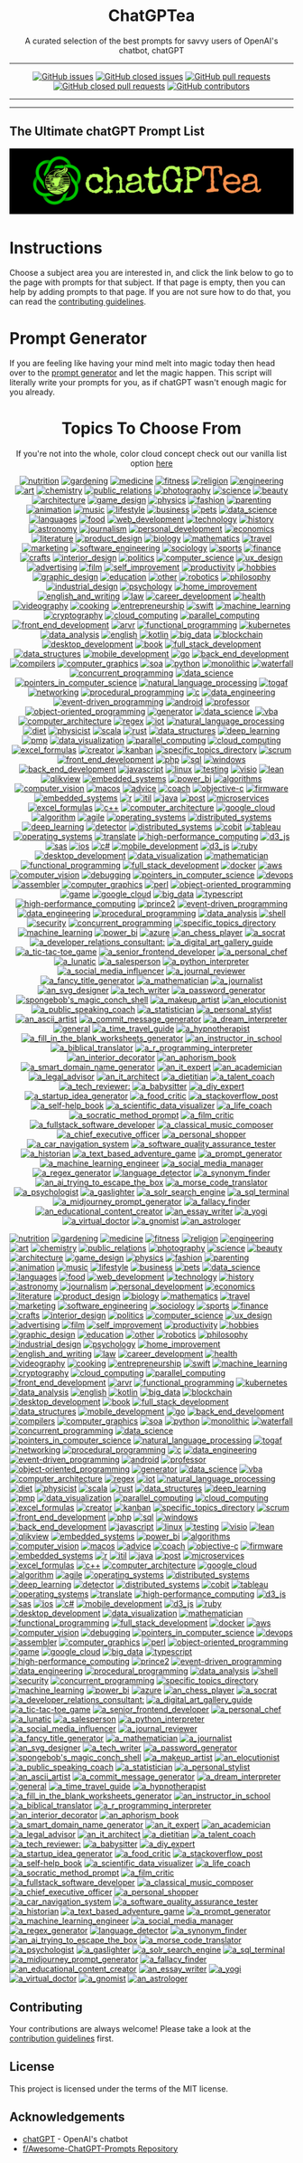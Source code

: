 <div align = 'center'>
<h1>
ChatGPTea
</h1>
A curated selection of the best prompts for savvy users of OpenAI's chatbot, chatGPT

---

[![GitHub issues](https://img.shields.io/github/issues/grahamwaters/chatGPTea-Ultimate-Prompt-List)](https://github.com/grahamwaters/chatGPTea-Ultimate-Prompt-List/issues)
[![GitHub closed issues](https://img.shields.io/github/issues-closed/grahamwaters/chatGPTea-Ultimate-Prompt-List)](https://github.com/grahamwaters/chatGPTea-Ultimate-Prompt-List/issues?q=is%3Aissue+is%3Aclosed)
[![GitHub pull requests](https://img.shields.io/github/issues-pr/grahamwaters/chatGPTea-Ultimate-Prompt-List)](https://github.com/grahamwaters/chatGPTea-Ultimate-Prompt-List/pulls)
[![GitHub closed pull requests](https://img.shields.io/github/issues-pr-closed/grahamwaters/chatGPTea-Ultimate-Prompt-List)](https://github.com/grahamwaters/chatGPTea-Ultimate-Prompt-List/pulls?q=is%3Apr+is%3Aclosed)
[![GitHub contributors](https://img.shields.io/github/contributors/grahamwaters/chatGPTea-Ultimate-Prompt-List)](https://github.com/grahamwaters/chatGPTea-Ultimate-Prompt-List/graphs/contributors)

---

</div>

---

## The Ultimate chatGPT Prompt List

![main banner](./images/main.png)




# Instructions

Choose a subject area you are interested in, and click the link below to go to the page with prompts for that subject. If that page is empty, then you can help by adding prompts to that page. If you are not sure how to do that, you can read the [contributing guidelines](./CONTRIBUTING.md).

# Prompt Generator
If you are feeling like having your mind melt into magic today then head over to the [prompt generator](./prompt_generator.py) and let the magic happen. This script will literally write your prompts for you, as if chatGPT wasn't enough magic for you already.

<div align='center'>

<h1>Topics To Choose From</h1>
<!-- brightgreengreenyellowgreenyelloworangeredbluelightgrey
successimportantcriticalinformationalinactive
bluevioletff69b49cf -->

If you're not into the whole, color cloud concept check out our vanilla list option [here](./vanilla_list.md)


[![nutrition](https://img.shields.io/badge/nutrition-darkblack)](./industries/nutrition.md)
 [![gardening](https://img.shields.io/badge/gardening-darkwhite)](./industries/gardening.md)
 [![medicine](https://img.shields.io/badge/medicine-lightwhite)](./industries/medicine.md)
 [![fitness](https://img.shields.io/badge/fitness-grey)](./industries/fitness.md)
 [![religion](https://img.shields.io/badge/religion-blue)](./industries/religion.md)
 [![engineering](https://img.shields.io/badge/engineering-darkblue)](./industries/engineering.md)
 [![art](https://img.shields.io/badge/art-blue)](./industries/art.md)
 [![chemistry](https://img.shields.io/badge/chemistry-blue)](./industries/chemistry.md)
 [![public_relations](https://img.shields.io/badge/public_relations-lightred)](./industries/public_relations.md)
 [![photography](https://img.shields.io/badge/photography-blueviolet)](./industries/photography.md)
 [![science](https://img.shields.io/badge/science-lightwhite)](./industries/science.md)
 [![beauty](https://img.shields.io/badge/beauty-lightblack)](./industries/beauty.md)
 [![architecture](https://img.shields.io/badge/architecture-darkred)](./industries/architecture.md)
 [![game_design](https://img.shields.io/badge/game_design-darkblue)](./industries/game_design.md)
 [![physics](https://img.shields.io/badge/physics-darkorange)](./industries/physics.md)
 [![fashion](https://img.shields.io/badge/fashion-grey)](./industries/fashion.md)
 [![parenting](https://img.shields.io/badge/parenting-orange)](./industries/parenting.md)
 [![animation](https://img.shields.io/badge/animation-lightblack)](./industries/animation.md)
 [![music](https://img.shields.io/badge/music-lightblack)](./industries/music.md)
 [![lifestyle](https://img.shields.io/badge/lifestyle-darkorange)](./industries/lifestyle.md)
 [![business](https://img.shields.io/badge/business-orange)](./industries/business.md)
 [![pets](https://img.shields.io/badge/pets-darkpurple)](./industries/pets.md)
 [![data_science](https://img.shields.io/badge/data_science-lightgreen)](./industries/data_science.md)
 [![languages](https://img.shields.io/badge/languages-lightbrown)](./industries/languages.md)
 [![food](https://img.shields.io/badge/food-lightorange)](./industries/food.md)
 [![web_development](https://img.shields.io/badge/web_development-darkgrey)](./industries/web_development.md)
 [![technology](https://img.shields.io/badge/technology-lightyellow)](./industries/technology.md)
 [![history](https://img.shields.io/badge/history-lightpink)](./industries/history.md)
 [![astronomy](https://img.shields.io/badge/astronomy-orange)](./industries/astronomy.md)
 [![journalism](https://img.shields.io/badge/journalism-lightorange)](./industries/journalism.md)
 [![personal_development](https://img.shields.io/badge/personal_development-darkorange)](./industries/personal_development.md)
 [![economics](https://img.shields.io/badge/economics-blueviolet)](./industries/economics.md)
 [![literature](https://img.shields.io/badge/literature-darkred)](./industries/literature.md)
 [![product_design](https://img.shields.io/badge/product_design-lightbrown)](./industries/product_design.md)
 [![biology](https://img.shields.io/badge/biology-lightpurple)](./industries/biology.md)
 [![mathematics](https://img.shields.io/badge/mathematics-darkwhite)](./industries/mathematics.md)
 [![travel](https://img.shields.io/badge/travel-red)](./industries/travel.md)
 [![marketing](https://img.shields.io/badge/marketing-darkpurple)](./industries/marketing.md)
 [![software_engineering](https://img.shields.io/badge/software_engineering-blue)](./industries/software_engineering.md)
 [![sociology](https://img.shields.io/badge/sociology-darkblack)](./industries/sociology.md)
 [![sports](https://img.shields.io/badge/sports-lightwhite)](./industries/sports.md)
 [![finance](https://img.shields.io/badge/finance-blue)](./industries/finance.md)
 [![crafts](https://img.shields.io/badge/crafts-lightred)](./industries/crafts.md)
 [![interior_design](https://img.shields.io/badge/interior_design-darkyellow)](./industries/interior_design.md)
 [![politics](https://img.shields.io/badge/politics-lightyellow)](./industries/politics.md)
 [![computer_science](https://img.shields.io/badge/computer_science-darkblack)](./industries/computer_science.md)
 [![ux_design](https://img.shields.io/badge/ux_design-lightyellow)](./industries/ux_design.md)
 [![advertising](https://img.shields.io/badge/advertising-lightorange)](./industries/advertising.md)
 [![film](https://img.shields.io/badge/film-lightgreen)](./industries/film.md)
 [![self_improvement](https://img.shields.io/badge/self_improvement-purple)](./industries/self_improvement.md)
 [![productivity](https://img.shields.io/badge/productivity-darkblue)](./industries/productivity.md)
 [![hobbies](https://img.shields.io/badge/hobbies-darkred)](./industries/hobbies.md)
 [![graphic_design](https://img.shields.io/badge/graphic_design-lightblue)](./industries/graphic_design.md)
 [![education](https://img.shields.io/badge/education-lightred)](./industries/education.md)
 [![other](https://img.shields.io/badge/other-blueviolet)](./industries/other.md)
 [![robotics](https://img.shields.io/badge/robotics-lightbrown)](./industries/robotics.md)
 [![philosophy](https://img.shields.io/badge/philosophy-lightbrown)](./industries/philosophy.md)
 [![industrial_design](https://img.shields.io/badge/industrial_design-darkblack)](./industries/industrial_design.md)
 [![psychology](https://img.shields.io/badge/psychology-pink)](./industries/psychology.md)
 [![home_improvement](https://img.shields.io/badge/home_improvement-darkpurple)](./industries/home_improvement.md)
 [![english_and_writing](https://img.shields.io/badge/english_and_writing-orange)](./industries/english_and_writing.md)
 [![law](https://img.shields.io/badge/law-pink)](./industries/law.md)
 [![career_development](https://img.shields.io/badge/career_development-lightblack)](./industries/career_development.md)
 [![health](https://img.shields.io/badge/health-darkpink)](./industries/health.md)
 [![videography](https://img.shields.io/badge/videography-lightpurple)](./industries/videography.md)
 [![cooking](https://img.shields.io/badge/cooking-lightblack)](./industries/cooking.md)
 [![entrepreneurship](https://img.shields.io/badge/entrepreneurship-pink)](./industries/entrepreneurship.md)
 [![swift](https://img.shields.io/badge/swift-yellow)](./specific_topics/swift.md)
 [![machine_learning](https://img.shields.io/badge/machine_learning-lightblack)](./specific_topics/machine_learning.md)
 [![cryptography](https://img.shields.io/badge/cryptography-lightorange)](./specific_topics/cryptography.md)
 [![cloud_computing](https://img.shields.io/badge/cloud_computing-darkwhite)](./specific_topics/cloud_computing.md)
 [![parallel_computing](https://img.shields.io/badge/parallel_computing-lightblue)](./specific_topics/parallel_computing.md)
 [![front_end_development](https://img.shields.io/badge/front_end_development-lightblue)](./specific_topics/front_end_development.md)
 [![arvr](https://img.shields.io/badge/arvr-darkgrey)](./specific_topics/arvr.md)
 [![functional_programming](https://img.shields.io/badge/functional_programming-lightbrown)](./specific_topics/functional_programming.md)
 [![kubernetes](https://img.shields.io/badge/kubernetes-lightorange)](./specific_topics/kubernetes.md)
 [![data_analysis](https://img.shields.io/badge/data_analysis-pink)](./specific_topics/data_analysis.md)
 [![english](https://img.shields.io/badge/english-darkgreen)](./specific_topics/english.md)
 [![kotlin](https://img.shields.io/badge/kotlin-lightyellow)](./specific_topics/kotlin.md)
 [![big_data](https://img.shields.io/badge/big_data-lightpurple)](./specific_topics/big_data.md)
 [![blockchain](https://img.shields.io/badge/blockchain-lightgreen)](./specific_topics/blockchain.md)
 [![desktop_development](https://img.shields.io/badge/desktop_development-darkgreen)](./specific_topics/desktop_development.md)
 [![book](https://img.shields.io/badge/book-orange)](./specific_topics/book.md)
 [![full_stack_development](https://img.shields.io/badge/full_stack_development-yellow)](./specific_topics/full_stack_development.md)
 [![data_structures](https://img.shields.io/badge/data_structures-lightpurple)](./specific_topics/data_structures.md)
 [![mobile_development](https://img.shields.io/badge/mobile_development-lightgreen)](./specific_topics/mobile_development.md)
 [![go](https://img.shields.io/badge/go-darkwhite)](./specific_topics/go.md)
 [![back_end_development](https://img.shields.io/badge/back_end_development-lightorange)](./specific_topics/back_end_development.md)
 [![compilers](https://img.shields.io/badge/compilers-lightorange)](./specific_topics/compilers.md)
 [![computer_graphics](https://img.shields.io/badge/computer_graphics-blueviolet)](./specific_topics/computer_graphics.md)
 [![soa](https://img.shields.io/badge/soa-lightblack)](./specific_topics/soa.md)
 [![python](https://img.shields.io/badge/python-orange)](./specific_topics/python.md)
 [![monolithic](https://img.shields.io/badge/monolithic-darkred)](./specific_topics/monolithic.md)
 [![waterfall](https://img.shields.io/badge/waterfall-lightblack)](./specific_topics/waterfall.md)
 [![concurrent_programming](https://img.shields.io/badge/concurrent_programming-lightpurple)](./specific_topics/concurrent_programming.md)
 [![data_science](https://img.shields.io/badge/data_science-darkred)](./specific_topics/data_science.md)
 [![pointers_in_computer_science](https://img.shields.io/badge/pointers_in_computer_science-blue)](./specific_topics/pointers_in_computer_science.md)
 [![natural_language_processing](https://img.shields.io/badge/natural_language_processing-darkblack)](./specific_topics/natural_language_processing.md)
 [![togaf](https://img.shields.io/badge/togaf-blue)](./specific_topics/togaf.md)
 [![networking](https://img.shields.io/badge/networking-blue)](./specific_topics/networking.md)
 [![procedural_programming](https://img.shields.io/badge/procedural_programming-grey)](./specific_topics/procedural_programming.md)
 [![c](https://img.shields.io/badge/c-brown)](./specific_topics/c.md)
 [![data_engineering](https://img.shields.io/badge/data_engineering-darkgrey)](./specific_topics/data_engineering.md)
 [![event-driven_programming](https://img.shields.io/badge/event-driven_programming-darkorange)](./specific_topics/event-driven_programming.md)
 [![android](https://img.shields.io/badge/android-pink)](./specific_topics/android.md)
 [![professor](https://img.shields.io/badge/professor-darkblack)](./specific_topics/professor.md)
 [![object-oriented_programming](https://img.shields.io/badge/object-oriented_programming-blueviolet)](./specific_topics/object-oriented_programming.md)
 [![generator](https://img.shields.io/badge/generator-purple)](./specific_topics/generator.md)
 [![data_science](https://img.shields.io/badge/data_science-orange)](./specific_topics/data_science.md)
 [![vba](https://img.shields.io/badge/vba-darkblue)](./specific_topics/vba.md)
 [![computer_architecture](https://img.shields.io/badge/computer_architecture-blue)](./specific_topics/computer_architecture.md)
 [![regex](https://img.shields.io/badge/regex-darkblue)](./specific_topics/regex.md)
 [![iot](https://img.shields.io/badge/iot-darkbrown)](./specific_topics/iot.md)
 [![natural_language_processing](https://img.shields.io/badge/natural_language_processing-darkpurple)](./specific_topics/natural_language_processing.md)
 [![diet](https://img.shields.io/badge/diet-grey)](./specific_topics/diet.md)
 [![physicist](https://img.shields.io/badge/physicist-purple)](./specific_topics/physicist.md)
 [![scala](https://img.shields.io/badge/scala-grey)](./specific_topics/scala.md)
 [![rust](https://img.shields.io/badge/rust-blueviolet)](./specific_topics/rust.md)
 [![data_structures](https://img.shields.io/badge/data_structures-lightbrown)](./specific_topics/data_structures.md)
 [![deep_learning](https://img.shields.io/badge/deep_learning-darkred)](./specific_topics/deep_learning.md)
 [![pmp](https://img.shields.io/badge/pmp-darkred)](./specific_topics/pmp.md)
 [![data_visualization](https://img.shields.io/badge/data_visualization-darkblue)](./specific_topics/data_visualization.md)
 [![parallel_computing](https://img.shields.io/badge/parallel_computing-lightblack)](./specific_topics/parallel_computing.md)
 [![cloud_computing](https://img.shields.io/badge/cloud_computing-darkpink)](./specific_topics/cloud_computing.md)
 [![excel_formulas](https://img.shields.io/badge/excel_formulas-lightpurple)](./specific_topics/excel_formulas.md)
 [![creator](https://img.shields.io/badge/creator-purple)](./specific_topics/creator.md)
 [![kanban](https://img.shields.io/badge/kanban-darkbrown)](./specific_topics/kanban.md)
 [![specific_topics_directory](https://img.shields.io/badge/specific_topics_directory-darkpurple)](./specific_topics/specific_topics_directory.md)
 [![scrum](https://img.shields.io/badge/scrum-purple)](./specific_topics/scrum.md)
 [![front_end_development](https://img.shields.io/badge/front_end_development-darkgrey)](./specific_topics/front_end_development.md)
 [![php](https://img.shields.io/badge/php-grey)](./specific_topics/php.md)
 [![sql](https://img.shields.io/badge/sql-darkpink)](./specific_topics/sql.md)
 [![windows](https://img.shields.io/badge/windows-lightred)](./specific_topics/windows.md)
 [![back_end_development](https://img.shields.io/badge/back_end_development-lightyellow)](./specific_topics/back_end_development.md)
 [![javascript](https://img.shields.io/badge/javascript-orange)](./specific_topics/javascript.md)
 [![linux](https://img.shields.io/badge/linux-grey)](./specific_topics/linux.md)
 [![testing](https://img.shields.io/badge/testing-lightblue)](./specific_topics/testing.md)
 [![visio](https://img.shields.io/badge/visio-darkblue)](./specific_topics/visio.md)
 [![lean](https://img.shields.io/badge/lean-darkred)](./specific_topics/lean.md)
 [![qlikview](https://img.shields.io/badge/qlikview-lightwhite)](./specific_topics/qlikview.md)
 [![embedded_systems](https://img.shields.io/badge/embedded_systems-darkorange)](./specific_topics/embedded_systems.md)
 [![power_bi](https://img.shields.io/badge/power_bi-lightpurple)](./specific_topics/power_bi.md)
 [![algorithms](https://img.shields.io/badge/algorithms-lightgreen)](./specific_topics/algorithms.md)
 [![computer_vision](https://img.shields.io/badge/computer_vision-darkbrown)](./specific_topics/computer_vision.md)
 [![macos](https://img.shields.io/badge/macos-darkpurple)](./specific_topics/macos.md)
 [![advice](https://img.shields.io/badge/advice-darkorange)](./specific_topics/advice.md)
 [![coach](https://img.shields.io/badge/coach-darkyellow)](./specific_topics/coach.md)
 [![objective-c](https://img.shields.io/badge/objective-c-darkyellow)](./specific_topics/objective-c.md)
 [![firmware](https://img.shields.io/badge/firmware-darkyellow)](./specific_topics/firmware.md)
 [![embedded_systems](https://img.shields.io/badge/embedded_systems-blueviolet)](./specific_topics/embedded_systems.md)
 [![r](https://img.shields.io/badge/r-darkorange)](./specific_topics/r.md)
 [![itil](https://img.shields.io/badge/itil-grey)](./specific_topics/itil.md)
 [![java](https://img.shields.io/badge/java-blue)](./specific_topics/java.md)
 [![post](https://img.shields.io/badge/post-darkbrown)](./specific_topics/post.md)
 [![microservices](https://img.shields.io/badge/microservices-blueviolet)](./specific_topics/microservices.md)
 [![excel_formulas](https://img.shields.io/badge/excel_formulas-darkpurple)](./specific_topics/excel_formulas.md)
 [![c++](https://img.shields.io/badge/c++-pink)](./specific_topics/c++.md)
 [![computer_architecture](https://img.shields.io/badge/computer_architecture-darkyellow)](./specific_topics/computer_architecture.md)
 [![google_cloud](https://img.shields.io/badge/google_cloud-lightred)](./specific_topics/google_cloud.md)
 [![algorithm](https://img.shields.io/badge/algorithm-darkblack)](./specific_topics/algorithm.md)
 [![agile](https://img.shields.io/badge/agile-lightblue)](./specific_topics/agile.md)
 [![operating_systems](https://img.shields.io/badge/operating_systems-lightpink)](./specific_topics/operating_systems.md)
 [![distributed_systems](https://img.shields.io/badge/distributed_systems-darkwhite)](./specific_topics/distributed_systems.md)
 [![deep_learning](https://img.shields.io/badge/deep_learning-lightgreen)](./specific_topics/deep_learning.md)
 [![detector](https://img.shields.io/badge/detector-pink)](./specific_topics/detector.md)
 [![distributed_systems](https://img.shields.io/badge/distributed_systems-darkpurple)](./specific_topics/distributed_systems.md)
 [![cobit](https://img.shields.io/badge/cobit-blueviolet)](./specific_topics/cobit.md)
 [![tableau](https://img.shields.io/badge/tableau-blue)](./specific_topics/tableau.md)
 [![operating_systems](https://img.shields.io/badge/operating_systems-yellow)](./specific_topics/operating_systems.md)
 [![translate](https://img.shields.io/badge/translate-lightblack)](./specific_topics/translate.md)
 [![high-performance_computing](https://img.shields.io/badge/high-performance_computing-lightpink)](./specific_topics/high-performance_computing.md)
 [![d3_js](https://img.shields.io/badge/d3_js-darkblack)](./specific_topics/d3_js.md)
 [![sas](https://img.shields.io/badge/sas-darkblack)](./specific_topics/sas.md)
 [![ios](https://img.shields.io/badge/ios-darkwhite)](./specific_topics/ios.md)
 [![c#](https://img.shields.io/badge/c#-lightpurple)](./specific_topics/c#.md)
 [![mobile_development](https://img.shields.io/badge/mobile_development-darkpink)](./specific_topics/mobile_development.md)
 [![d3_js](https://img.shields.io/badge/d3_js-grey)](./specific_topics/d3_js.md)
 [![ruby](https://img.shields.io/badge/ruby-darkblack)](./specific_topics/ruby.md)
 [![desktop_development](https://img.shields.io/badge/desktop_development-darkpink)](./specific_topics/desktop_development.md)
 [![data_visualization](https://img.shields.io/badge/data_visualization-darkyellow)](./specific_topics/data_visualization.md)
 [![mathematician](https://img.shields.io/badge/mathematician-lightpink)](./specific_topics/mathematician.md)
 [![functional_programming](https://img.shields.io/badge/functional_programming-purple)](./specific_topics/functional_programming.md)
 [![full_stack_development](https://img.shields.io/badge/full_stack_development-orange)](./specific_topics/full_stack_development.md)
 [![docker](https://img.shields.io/badge/docker-blue)](./specific_topics/docker.md)
 [![aws](https://img.shields.io/badge/aws-darkblack)](./specific_topics/aws.md)
 [![computer_vision](https://img.shields.io/badge/computer_vision-darkpink)](./specific_topics/computer_vision.md)
 [![debugging](https://img.shields.io/badge/debugging-lightpurple)](./specific_topics/debugging.md)
 [![pointers_in_computer_science](https://img.shields.io/badge/pointers_in_computer_science-darkgrey)](./specific_topics/pointers_in_computer_science.md)
 [![devops](https://img.shields.io/badge/devops-lightgreen)](./specific_topics/devops.md)
 [![assembler](https://img.shields.io/badge/assembler-lightpink)](./specific_topics/assembler.md)
 [![computer_graphics](https://img.shields.io/badge/computer_graphics-lightyellow)](./specific_topics/computer_graphics.md)
 [![perl](https://img.shields.io/badge/perl-darkbrown)](./specific_topics/perl.md)
 [![object-oriented_programming](https://img.shields.io/badge/object-oriented_programming-lightpink)](./specific_topics/object-oriented_programming.md)
 [![game](https://img.shields.io/badge/game-darkbrown)](./specific_topics/game.md)
 [![google_cloud](https://img.shields.io/badge/google_cloud-red)](./specific_topics/google_cloud.md)
 [![big_data](https://img.shields.io/badge/big_data-blue)](./specific_topics/big_data.md)
 [![typescript](https://img.shields.io/badge/typescript-orange)](./specific_topics/typescript.md)
 [![high-performance_computing](https://img.shields.io/badge/high-performance_computing-pink)](./specific_topics/high-performance_computing.md)
 [![prince2](https://img.shields.io/badge/prince2-lightblue)](./specific_topics/prince2.md)
 [![event-driven_programming](https://img.shields.io/badge/event-driven_programming-darkblue)](./specific_topics/event-driven_programming.md)
 [![data_engineering](https://img.shields.io/badge/data_engineering-darkred)](./specific_topics/data_engineering.md)
 [![procedural_programming](https://img.shields.io/badge/procedural_programming-blue)](./specific_topics/procedural_programming.md)
 [![data_analysis](https://img.shields.io/badge/data_analysis-darkorange)](./specific_topics/data_analysis.md)
 [![shell](https://img.shields.io/badge/shell-brown)](./specific_topics/shell.md)
 [![security](https://img.shields.io/badge/security-lightpink)](./specific_topics/security.md)
 [![concurrent_programming](https://img.shields.io/badge/concurrent_programming-pink)](./specific_topics/concurrent_programming.md)
 [![specific_topics_directory](https://img.shields.io/badge/specific_topics_directory-lightgreen)](./specific_topics/specific_topics_directory.md)
 [![machine_learning](https://img.shields.io/badge/machine_learning-lightblack)](./specific_topics/machine_learning.md)
 [![power_bi](https://img.shields.io/badge/power_bi-darkpink)](./specific_topics/power_bi.md)
 [![azure](https://img.shields.io/badge/azure-lightorange)](./specific_topics/azure.md)
 [![an_chess_player](https://img.shields.io/badge/an_chess_player-darkgreen)](./actors/an_chess_player.md)
 [![a_socrat](https://img.shields.io/badge/a_socrat-darkpink)](./actors/a_socrat.md)
 [![a_developer_relations_consultant:](https://img.shields.io/badge/a_developer_relations_consultant:-lightblue)](./actors/a_developer_relations_consultant:.md)
 [![a_digital_art_gallery_guide](https://img.shields.io/badge/a_digital_art_gallery_guide-blueviolet)](./actors/a_digital_art_gallery_guide.md)
 [![a_tic-tac-toe_game](https://img.shields.io/badge/a_tic-tac-toe_game-blue)](./actors/a_tic-tac-toe_game.md)
 [![a_senior_frontend_developer](https://img.shields.io/badge/a_senior_frontend_developer-brown)](./actors/a_senior_frontend_developer.md)
 [![a_personal_chef](https://img.shields.io/badge/a_personal_chef-grey)](./actors/a_personal_chef.md)
 [![a_lunatic](https://img.shields.io/badge/a_lunatic-lightorange)](./actors/a_lunatic.md)
 [![a_salesperson](https://img.shields.io/badge/a_salesperson-grey)](./actors/a_salesperson.md)
 [![a_python_interpreter](https://img.shields.io/badge/a_python_interpreter-red)](./actors/a_python_interpreter.md)
 [![a_social_media_influencer](https://img.shields.io/badge/a_social_media_influencer-grey)](./actors/a_social_media_influencer.md)
 [![a_journal_reviewer](https://img.shields.io/badge/a_journal_reviewer-darkyellow)](./actors/a_journal_reviewer.md)
 [![a_fancy_title_generator](https://img.shields.io/badge/a_fancy_title_generator-darkorange)](./actors/a_fancy_title_generator.md)
 [![a_mathematician](https://img.shields.io/badge/a_mathematician-darkblue)](./actors/a_mathematician.md)
 [![a_journalist](https://img.shields.io/badge/a_journalist-lightbrown)](./actors/a_journalist.md)
 [![an_svg_designer](https://img.shields.io/badge/an_svg_designer-darkblack)](./actors/an_svg_designer.md)
 [![a_tech_writer](https://img.shields.io/badge/a_tech_writer-darkpink)](./actors/a_tech_writer.md)
 [![a_password_generator](https://img.shields.io/badge/a_password_generator-brown)](./actors/a_password_generator.md)
 [![spongebob's_magic_conch_shell](https://img.shields.io/badge/spongebob's_magic_conch_shell-darkpink)](./actors/spongebob's_magic_conch_shell.md)
 [![a_makeup_artist](https://img.shields.io/badge/a_makeup_artist-lightpink)](./actors/a_makeup_artist.md)
 [![an_elocutionist](https://img.shields.io/badge/an_elocutionist-darkpurple)](./actors/an_elocutionist.md)
 [![a_public_speaking_coach](https://img.shields.io/badge/a_public_speaking_coach-blueviolet)](./actors/a_public_speaking_coach.md)
 [![a_statistician](https://img.shields.io/badge/a_statistician-lightwhite)](./actors/a_statistician.md)
 [![a_personal_stylist](https://img.shields.io/badge/a_personal_stylist-blue)](./actors/a_personal_stylist.md)
 [![an_ascii_artist](https://img.shields.io/badge/an_ascii_artist-darkblack)](./actors/an_ascii_artist.md)
 [![a_commit_message_generator](https://img.shields.io/badge/a_commit_message_generator-yellow)](./actors/a_commit_message_generator.md)
 [![a_dream_interpreter](https://img.shields.io/badge/a_dream_interpreter-lightbrown)](./actors/a_dream_interpreter.md)
 [![general](https://img.shields.io/badge/general-pink)](./actors/general.md)
 [![a_time_travel_guide](https://img.shields.io/badge/a_time_travel_guide-darkyellow)](./actors/a_time_travel_guide.md)
 [![a_hypnotherapist](https://img.shields.io/badge/a_hypnotherapist-lightblue)](./actors/a_hypnotherapist.md)
 [![a_fill_in_the_blank_worksheets_generator](https://img.shields.io/badge/a_fill_in_the_blank_worksheets_generator-blue)](./actors/a_fill_in_the_blank_worksheets_generator.md)
 [![an_instructor_in_school](https://img.shields.io/badge/an_instructor_in_school-blueviolet)](./actors/an_instructor_in_school.md)
 [![a_biblical_translator](https://img.shields.io/badge/a_biblical_translator-brown)](./actors/a_biblical_translator.md)
 [![a_r_programming_interpreter](https://img.shields.io/badge/a_r_programming_interpreter-lightbrown)](./actors/a_r_programming_interpreter.md)
 [![an_interior_decorator](https://img.shields.io/badge/an_interior_decorator-darkbrown)](./actors/an_interior_decorator.md)
 [![an_aphorism_book](https://img.shields.io/badge/an_aphorism_book-blue)](./actors/an_aphorism_book.md)
 [![a_smart_domain_name_generator](https://img.shields.io/badge/a_smart_domain_name_generator-darkblack)](./actors/a_smart_domain_name_generator.md)
 [![an_it_expert](https://img.shields.io/badge/an_it_expert-lightpurple)](./actors/an_it_expert.md)
 [![an_academician](https://img.shields.io/badge/an_academician-lightbrown)](./actors/an_academician.md)
 [![a_legal_advisor](https://img.shields.io/badge/a_legal_advisor-darkyellow)](./actors/a_legal_advisor.md)
 [![an_it_architect](https://img.shields.io/badge/an_it_architect-darkred)](./actors/an_it_architect.md)
 [![a_dietitian](https://img.shields.io/badge/a_dietitian-darkblack)](./actors/a_dietitian.md)
 [![a_talent_coach](https://img.shields.io/badge/a_talent_coach-darkgreen)](./actors/a_talent_coach.md)
 [![a_tech_reviewer:](https://img.shields.io/badge/a_tech_reviewer:-pink)](./actors/a_tech_reviewer:.md)
 [![a_babysitter](https://img.shields.io/badge/a_babysitter-lightorange)](./actors/a_babysitter.md)
 [![a_diy_expert](https://img.shields.io/badge/a_diy_expert-darkyellow)](./actors/a_diy_expert.md)
 [![a_startup_idea_generator](https://img.shields.io/badge/a_startup_idea_generator-darkbrown)](./actors/a_startup_idea_generator.md)
 [![a_food_critic](https://img.shields.io/badge/a_food_critic-yellow)](./actors/a_food_critic.md)
 [![a_stackoverflow_post](https://img.shields.io/badge/a_stackoverflow_post-darkpink)](./actors/a_stackoverflow_post.md)
 [![a_self-help_book](https://img.shields.io/badge/a_self-help_book-blue)](./actors/a_self-help_book.md)
 [![a_scientific_data_visualizer](https://img.shields.io/badge/a_scientific_data_visualizer-blue)](./actors/a_scientific_data_visualizer.md)
 [![a_life_coach](https://img.shields.io/badge/a_life_coach-lightorange)](./actors/a_life_coach.md)
 [![a_socratic_method_prompt](https://img.shields.io/badge/a_socratic_method_prompt-blue)](./actors/a_socratic_method_prompt.md)
 [![a_film_critic](https://img.shields.io/badge/a_film_critic-lightyellow)](./actors/a_film_critic.md)
 [![a_fullstack_software_developer](https://img.shields.io/badge/a_fullstack_software_developer-blue)](./actors/a_fullstack_software_developer.md)
 [![a_classical_music_composer](https://img.shields.io/badge/a_classical_music_composer-red)](./actors/a_classical_music_composer.md)
 [![a_chief_executive_officer](https://img.shields.io/badge/a_chief_executive_officer-brown)](./actors/a_chief_executive_officer.md)
 [![a_personal_shopper](https://img.shields.io/badge/a_personal_shopper-pink)](./actors/a_personal_shopper.md)
 [![a_car_navigation_system](https://img.shields.io/badge/a_car_navigation_system-pink)](./actors/a_car_navigation_system.md)
 [![a_software_quality_assurance_tester](https://img.shields.io/badge/a_software_quality_assurance_tester-brown)](./actors/a_software_quality_assurance_tester.md)
 [![a_historian](https://img.shields.io/badge/a_historian-darkblue)](./actors/a_historian.md)
 [![a_text_based_adventure_game](https://img.shields.io/badge/a_text_based_adventure_game-orange)](./actors/a_text_based_adventure_game.md)
 [![a_prompt_generator](https://img.shields.io/badge/a_prompt_generator-lightwhite)](./actors/a_prompt_generator.md)
 [![a_machine_learning_engineer](https://img.shields.io/badge/a_machine_learning_engineer-yellow)](./actors/a_machine_learning_engineer.md)
 [![a_social_media_manager](https://img.shields.io/badge/a_social_media_manager-lightpurple)](./actors/a_social_media_manager.md)
 [![a_regex_generator](https://img.shields.io/badge/a_regex_generator-brown)](./actors/a_regex_generator.md)
 [![language_detector](https://img.shields.io/badge/language_detector-orange)](./actors/language_detector.md)
 [![a_synonym_finder](https://img.shields.io/badge/a_synonym_finder-darkwhite)](./actors/a_synonym_finder.md)
 [![an_ai_trying_to_escape_the_box](https://img.shields.io/badge/an_ai_trying_to_escape_the_box-darkblack)](./actors/an_ai_trying_to_escape_the_box.md)
 [![a_morse_code_translator](https://img.shields.io/badge/a_morse_code_translator-blue)](./actors/a_morse_code_translator.md)
 [![a_psychologist](https://img.shields.io/badge/a_psychologist-blue)](./actors/a_psychologist.md)
 [![a_gaslighter](https://img.shields.io/badge/a_gaslighter-lightbrown)](./actors/a_gaslighter.md)
 [![a_solr_search_engine](https://img.shields.io/badge/a_solr_search_engine-darkbrown)](./actors/a_solr_search_engine.md)
 [![a_sql_terminal](https://img.shields.io/badge/a_sql_terminal-blue)](./actors/a_sql_terminal.md)
 [![a_midjourney_prompt_generator](https://img.shields.io/badge/a_midjourney_prompt_generator-lightgreen)](./actors/a_midjourney_prompt_generator.md)
 [![a_fallacy_finder](https://img.shields.io/badge/a_fallacy_finder-orange)](./actors/a_fallacy_finder.md)
 [![an_educational_content_creator](https://img.shields.io/badge/an_educational_content_creator-lightblack)](./actors/an_educational_content_creator.md)
 [![an_essay_writer](https://img.shields.io/badge/an_essay_writer-darkred)](./actors/an_essay_writer.md)
 [![a_yogi](https://img.shields.io/badge/a_yogi-blue)](./actors/a_yogi.md)
 [![a_virtual_doctor](https://img.shields.io/badge/a_virtual_doctor-darkpurple)](./actors/a_virtual_doctor.md)
 [![a_gnomist](https://img.shields.io/badge/a_gnomist-lightblack)](./actors/a_gnomist.md)
 [![an_astrologer](https://img.shields.io/badge/an_astrologer-lightwhite)](./actors/an_astrologer.md)</div>

[![nutrition](https://img.shields.io/badge/nutrition-darkgrey)](./industries/nutrition.md)
 [![gardening](https://img.shields.io/badge/gardening-lightgreen)](./industries/gardening.md)
 [![medicine](https://img.shields.io/badge/medicine-darkyellow)](./industries/medicine.md)
 [![fitness](https://img.shields.io/badge/fitness-pink)](./industries/fitness.md)
 [![religion](https://img.shields.io/badge/religion-blue)](./industries/religion.md)
 [![engineering](https://img.shields.io/badge/engineering-red)](./industries/engineering.md)
 [![art](https://img.shields.io/badge/art-darkgrey)](./industries/art.md)
 [![chemistry](https://img.shields.io/badge/chemistry-lightpurple)](./industries/chemistry.md)
 [![public_relations](https://img.shields.io/badge/public_relations-pink)](./industries/public_relations.md)
 [![photography](https://img.shields.io/badge/photography-brown)](./industries/photography.md)
 [![science](https://img.shields.io/badge/science-lightpurple)](./industries/science.md)
 [![beauty](https://img.shields.io/badge/beauty-darkblack)](./industries/beauty.md)
 [![architecture](https://img.shields.io/badge/architecture-darkpurple)](./industries/architecture.md)
 [![game_design](https://img.shields.io/badge/game_design-darkorange)](./industries/game_design.md)
 [![physics](https://img.shields.io/badge/physics-lightwhite)](./industries/physics.md)
 [![fashion](https://img.shields.io/badge/fashion-lightblack)](./industries/fashion.md)
 [![parenting](https://img.shields.io/badge/parenting-pink)](./industries/parenting.md)
 [![animation](https://img.shields.io/badge/animation-lightwhite)](./industries/animation.md)
 [![music](https://img.shields.io/badge/music-yellow)](./industries/music.md)
 [![lifestyle](https://img.shields.io/badge/lifestyle-darkpurple)](./industries/lifestyle.md)
 [![business](https://img.shields.io/badge/business-lightbrown)](./industries/business.md)
 [![pets](https://img.shields.io/badge/pets-lightred)](./industries/pets.md)
 [![data_science](https://img.shields.io/badge/data_science-darkgreen)](./industries/data_science.md)
 [![languages](https://img.shields.io/badge/languages-pink)](./industries/languages.md)
 [![food](https://img.shields.io/badge/food-orange)](./industries/food.md)
 [![web_development](https://img.shields.io/badge/web_development-darkwhite)](./industries/web_development.md)
 [![technology](https://img.shields.io/badge/technology-darkorange)](./industries/technology.md)
 [![history](https://img.shields.io/badge/history-darkwhite)](./industries/history.md)
 [![astronomy](https://img.shields.io/badge/astronomy-darkyellow)](./industries/astronomy.md)
 [![journalism](https://img.shields.io/badge/journalism-lightpink)](./industries/journalism.md)
 [![personal_development](https://img.shields.io/badge/personal_development-lightblue)](./industries/personal_development.md)
 [![economics](https://img.shields.io/badge/economics-pink)](./industries/economics.md)
 [![literature](https://img.shields.io/badge/literature-brown)](./industries/literature.md)
 [![product_design](https://img.shields.io/badge/product_design-darkpink)](./industries/product_design.md)
 [![biology](https://img.shields.io/badge/biology-lightred)](./industries/biology.md)
 [![mathematics](https://img.shields.io/badge/mathematics-darkblack)](./industries/mathematics.md)
 [![travel](https://img.shields.io/badge/travel-darkorange)](./industries/travel.md)
 [![marketing](https://img.shields.io/badge/marketing-lightblue)](./industries/marketing.md)
 [![software_engineering](https://img.shields.io/badge/software_engineering-lightbrown)](./industries/software_engineering.md)
 [![sociology](https://img.shields.io/badge/sociology-darkblue)](./industries/sociology.md)
 [![sports](https://img.shields.io/badge/sports-red)](./industries/sports.md)
 [![finance](https://img.shields.io/badge/finance-darkblue)](./industries/finance.md)
 [![crafts](https://img.shields.io/badge/crafts-purple)](./industries/crafts.md)
 [![interior_design](https://img.shields.io/badge/interior_design-purple)](./industries/interior_design.md)
 [![politics](https://img.shields.io/badge/politics-darkpink)](./industries/politics.md)
 [![computer_science](https://img.shields.io/badge/computer_science-darkred)](./industries/computer_science.md)
 [![ux_design](https://img.shields.io/badge/ux_design-lightblack)](./industries/ux_design.md)
 [![advertising](https://img.shields.io/badge/advertising-darkwhite)](./industries/advertising.md)
 [![film](https://img.shields.io/badge/film-orange)](./industries/film.md)
 [![self_improvement](https://img.shields.io/badge/self_improvement-darkbrown)](./industries/self_improvement.md)
 [![productivity](https://img.shields.io/badge/productivity-yellow)](./industries/productivity.md)
 [![hobbies](https://img.shields.io/badge/hobbies-blue)](./industries/hobbies.md)
 [![graphic_design](https://img.shields.io/badge/graphic_design-lightblue)](./industries/graphic_design.md)
 [![education](https://img.shields.io/badge/education-lightwhite)](./industries/education.md)
 [![other](https://img.shields.io/badge/other-darkbrown)](./industries/other.md)
 [![robotics](https://img.shields.io/badge/robotics-brown)](./industries/robotics.md)
 [![philosophy](https://img.shields.io/badge/philosophy-lightred)](./industries/philosophy.md)
 [![industrial_design](https://img.shields.io/badge/industrial_design-darkbrown)](./industries/industrial_design.md)
 [![psychology](https://img.shields.io/badge/psychology-lightpurple)](./industries/psychology.md)
 [![home_improvement](https://img.shields.io/badge/home_improvement-yellow)](./industries/home_improvement.md)
 [![english_and_writing](https://img.shields.io/badge/english_and_writing-darkorange)](./industries/english_and_writing.md)
 [![law](https://img.shields.io/badge/law-darkred)](./industries/law.md)
 [![career_development](https://img.shields.io/badge/career_development-darkpink)](./industries/career_development.md)
 [![health](https://img.shields.io/badge/health-lightwhite)](./industries/health.md)
 [![videography](https://img.shields.io/badge/videography-orange)](./industries/videography.md)
 [![cooking](https://img.shields.io/badge/cooking-lightorange)](./industries/cooking.md)
 [![entrepreneurship](https://img.shields.io/badge/entrepreneurship-darkpink)](./industries/entrepreneurship.md)
 [![swift](https://img.shields.io/badge/swift-lightgreen)](./specific_topics/swift.md)
 [![machine_learning](https://img.shields.io/badge/machine_learning-lightred)](./specific_topics/machine_learning.md)
 [![cryptography](https://img.shields.io/badge/cryptography-darkbrown)](./specific_topics/cryptography.md)
 [![cloud_computing](https://img.shields.io/badge/cloud_computing-lightblack)](./specific_topics/cloud_computing.md)
 [![parallel_computing](https://img.shields.io/badge/parallel_computing-yellow)](./specific_topics/parallel_computing.md)
 [![front_end_development](https://img.shields.io/badge/front_end_development-lightgreen)](./specific_topics/front_end_development.md)
 [![arvr](https://img.shields.io/badge/arvr-darkred)](./specific_topics/arvr.md)
 [![functional_programming](https://img.shields.io/badge/functional_programming-lightorange)](./specific_topics/functional_programming.md)
 [![kubernetes](https://img.shields.io/badge/kubernetes-lightblue)](./specific_topics/kubernetes.md)
 [![data_analysis](https://img.shields.io/badge/data_analysis-darkyellow)](./specific_topics/data_analysis.md)
 [![english](https://img.shields.io/badge/english-yellow)](./specific_topics/english.md)
 [![kotlin](https://img.shields.io/badge/kotlin-lightyellow)](./specific_topics/kotlin.md)
 [![big_data](https://img.shields.io/badge/big_data-lightorange)](./specific_topics/big_data.md)
 [![blockchain](https://img.shields.io/badge/blockchain-lightpurple)](./specific_topics/blockchain.md)
 [![desktop_development](https://img.shields.io/badge/desktop_development-brown)](./specific_topics/desktop_development.md)
 [![book](https://img.shields.io/badge/book-lightbrown)](./specific_topics/book.md)
 [![full_stack_development](https://img.shields.io/badge/full_stack_development-blue)](./specific_topics/full_stack_development.md)
 [![data_structures](https://img.shields.io/badge/data_structures-lightwhite)](./specific_topics/data_structures.md)
 [![mobile_development](https://img.shields.io/badge/mobile_development-pink)](./specific_topics/mobile_development.md)
 [![go](https://img.shields.io/badge/go-darkgrey)](./specific_topics/go.md)
 [![back_end_development](https://img.shields.io/badge/back_end_development-lightblack)](./specific_topics/back_end_development.md)
 [![compilers](https://img.shields.io/badge/compilers-darkyellow)](./specific_topics/compilers.md)
 [![computer_graphics](https://img.shields.io/badge/computer_graphics-yellow)](./specific_topics/computer_graphics.md)
 [![soa](https://img.shields.io/badge/soa-brown)](./specific_topics/soa.md)
 [![python](https://img.shields.io/badge/python-lightblack)](./specific_topics/python.md)
 [![monolithic](https://img.shields.io/badge/monolithic-darkpurple)](./specific_topics/monolithic.md)
 [![waterfall](https://img.shields.io/badge/waterfall-pink)](./specific_topics/waterfall.md)
 [![concurrent_programming](https://img.shields.io/badge/concurrent_programming-yellow)](./specific_topics/concurrent_programming.md)
 [![data_science](https://img.shields.io/badge/data_science-darkbrown)](./specific_topics/data_science.md)
 [![pointers_in_computer_science](https://img.shields.io/badge/pointers_in_computer_science-lightyellow)](./specific_topics/pointers_in_computer_science.md)
 [![natural_language_processing](https://img.shields.io/badge/natural_language_processing-darkpurple)](./specific_topics/natural_language_processing.md)
 [![togaf](https://img.shields.io/badge/togaf-lightbrown)](./specific_topics/togaf.md)
 [![networking](https://img.shields.io/badge/networking-darkred)](./specific_topics/networking.md)
 [![procedural_programming](https://img.shields.io/badge/procedural_programming-blueviolet)](./specific_topics/procedural_programming.md)
 [![c](https://img.shields.io/badge/c-darkpink)](./specific_topics/c.md)
 [![data_engineering](https://img.shields.io/badge/data_engineering-lightpink)](./specific_topics/data_engineering.md)
 [![event-driven_programming](https://img.shields.io/badge/event-driven_programming-brown)](./specific_topics/event-driven_programming.md)
 [![android](https://img.shields.io/badge/android-purple)](./specific_topics/android.md)
 [![professor](https://img.shields.io/badge/professor-orange)](./specific_topics/professor.md)
 [![object-oriented_programming](https://img.shields.io/badge/object-oriented_programming-lightwhite)](./specific_topics/object-oriented_programming.md)
 [![generator](https://img.shields.io/badge/generator-darkblack)](./specific_topics/generator.md)
 [![data_science](https://img.shields.io/badge/data_science-lightbrown)](./specific_topics/data_science.md)
 [![vba](https://img.shields.io/badge/vba-darkwhite)](./specific_topics/vba.md)
 [![computer_architecture](https://img.shields.io/badge/computer_architecture-purple)](./specific_topics/computer_architecture.md)
 [![regex](https://img.shields.io/badge/regex-darkgreen)](./specific_topics/regex.md)
 [![iot](https://img.shields.io/badge/iot-darkpink)](./specific_topics/iot.md)
 [![natural_language_processing](https://img.shields.io/badge/natural_language_processing-darkblack)](./specific_topics/natural_language_processing.md)
 [![diet](https://img.shields.io/badge/diet-orange)](./specific_topics/diet.md)
 [![physicist](https://img.shields.io/badge/physicist-lightpink)](./specific_topics/physicist.md)
 [![scala](https://img.shields.io/badge/scala-lightpink)](./specific_topics/scala.md)
 [![rust](https://img.shields.io/badge/rust-red)](./specific_topics/rust.md)
 [![data_structures](https://img.shields.io/badge/data_structures-grey)](./specific_topics/data_structures.md)
 [![deep_learning](https://img.shields.io/badge/deep_learning-darkred)](./specific_topics/deep_learning.md)
 [![pmp](https://img.shields.io/badge/pmp-darkred)](./specific_topics/pmp.md)
 [![data_visualization](https://img.shields.io/badge/data_visualization-darkbrown)](./specific_topics/data_visualization.md)
 [![parallel_computing](https://img.shields.io/badge/parallel_computing-purple)](./specific_topics/parallel_computing.md)
 [![cloud_computing](https://img.shields.io/badge/cloud_computing-darkyellow)](./specific_topics/cloud_computing.md)
 [![excel_formulas](https://img.shields.io/badge/excel_formulas-darkblue)](./specific_topics/excel_formulas.md)
 [![creator](https://img.shields.io/badge/creator-lightyellow)](./specific_topics/creator.md)
 [![kanban](https://img.shields.io/badge/kanban-darkgrey)](./specific_topics/kanban.md)
 [![specific_topics_directory](https://img.shields.io/badge/specific_topics_directory-purple)](./specific_topics/specific_topics_directory.md)
 [![scrum](https://img.shields.io/badge/scrum-darkorange)](./specific_topics/scrum.md)
 [![front_end_development](https://img.shields.io/badge/front_end_development-blueviolet)](./specific_topics/front_end_development.md)
 [![php](https://img.shields.io/badge/php-darkwhite)](./specific_topics/php.md)
 [![sql](https://img.shields.io/badge/sql-lightgreen)](./specific_topics/sql.md)
 [![windows](https://img.shields.io/badge/windows-darkwhite)](./specific_topics/windows.md)
 [![back_end_development](https://img.shields.io/badge/back_end_development-darkblack)](./specific_topics/back_end_development.md)
 [![javascript](https://img.shields.io/badge/javascript-lightred)](./specific_topics/javascript.md)
 [![linux](https://img.shields.io/badge/linux-lightyellow)](./specific_topics/linux.md)
 [![testing](https://img.shields.io/badge/testing-lightwhite)](./specific_topics/testing.md)
 [![visio](https://img.shields.io/badge/visio-darkpurple)](./specific_topics/visio.md)
 [![lean](https://img.shields.io/badge/lean-darkpink)](./specific_topics/lean.md)
 [![qlikview](https://img.shields.io/badge/qlikview-lightbrown)](./specific_topics/qlikview.md)
 [![embedded_systems](https://img.shields.io/badge/embedded_systems-yellow)](./specific_topics/embedded_systems.md)
 [![power_bi](https://img.shields.io/badge/power_bi-lightpurple)](./specific_topics/power_bi.md)
 [![algorithms](https://img.shields.io/badge/algorithms-lightpink)](./specific_topics/algorithms.md)
 [![computer_vision](https://img.shields.io/badge/computer_vision-lightred)](./specific_topics/computer_vision.md)
 [![macos](https://img.shields.io/badge/macos-lightred)](./specific_topics/macos.md)
 [![advice](https://img.shields.io/badge/advice-darkpurple)](./specific_topics/advice.md)
 [![coach](https://img.shields.io/badge/coach-lightblue)](./specific_topics/coach.md)
 [![objective-c](https://img.shields.io/badge/objective-c-brown)](./specific_topics/objective-c.md)
 [![firmware](https://img.shields.io/badge/firmware-pink)](./specific_topics/firmware.md)
 [![embedded_systems](https://img.shields.io/badge/embedded_systems-lightbrown)](./specific_topics/embedded_systems.md)
 [![r](https://img.shields.io/badge/r-lightpurple)](./specific_topics/r.md)
 [![itil](https://img.shields.io/badge/itil-darkgreen)](./specific_topics/itil.md)
 [![java](https://img.shields.io/badge/java-lightgreen)](./specific_topics/java.md)
 [![post](https://img.shields.io/badge/post-darkpurple)](./specific_topics/post.md)
 [![microservices](https://img.shields.io/badge/microservices-pink)](./specific_topics/microservices.md)
 [![excel_formulas](https://img.shields.io/badge/excel_formulas-darkgrey)](./specific_topics/excel_formulas.md)
 [![c++](https://img.shields.io/badge/c++-darkwhite)](./specific_topics/c++.md)
 [![computer_architecture](https://img.shields.io/badge/computer_architecture-orange)](./specific_topics/computer_architecture.md)
 [![google_cloud](https://img.shields.io/badge/google_cloud-darkred)](./specific_topics/google_cloud.md)
 [![algorithm](https://img.shields.io/badge/algorithm-darkred)](./specific_topics/algorithm.md)
 [![agile](https://img.shields.io/badge/agile-darkpurple)](./specific_topics/agile.md)
 [![operating_systems](https://img.shields.io/badge/operating_systems-blue)](./specific_topics/operating_systems.md)
 [![distributed_systems](https://img.shields.io/badge/distributed_systems-red)](./specific_topics/distributed_systems.md)
 [![deep_learning](https://img.shields.io/badge/deep_learning-lightbrown)](./specific_topics/deep_learning.md)
 [![detector](https://img.shields.io/badge/detector-lightblue)](./specific_topics/detector.md)
 [![distributed_systems](https://img.shields.io/badge/distributed_systems-darkblue)](./specific_topics/distributed_systems.md)
 [![cobit](https://img.shields.io/badge/cobit-purple)](./specific_topics/cobit.md)
 [![tableau](https://img.shields.io/badge/tableau-darkred)](./specific_topics/tableau.md)
 [![operating_systems](https://img.shields.io/badge/operating_systems-lightorange)](./specific_topics/operating_systems.md)
 [![translate](https://img.shields.io/badge/translate-darkblue)](./specific_topics/translate.md)
 [![high-performance_computing](https://img.shields.io/badge/high-performance_computing-grey)](./specific_topics/high-performance_computing.md)
 [![d3_js](https://img.shields.io/badge/d3_js-grey)](./specific_topics/d3_js.md)
 [![sas](https://img.shields.io/badge/sas-darkblack)](./specific_topics/sas.md)
 [![ios](https://img.shields.io/badge/ios-lightpurple)](./specific_topics/ios.md)
 [![c#](https://img.shields.io/badge/c#-grey)](./specific_topics/c#.md)
 [![mobile_development](https://img.shields.io/badge/mobile_development-brown)](./specific_topics/mobile_development.md)
 [![d3_js](https://img.shields.io/badge/d3_js-lightyellow)](./specific_topics/d3_js.md)
 [![ruby](https://img.shields.io/badge/ruby-pink)](./specific_topics/ruby.md)
 [![desktop_development](https://img.shields.io/badge/desktop_development-brown)](./specific_topics/desktop_development.md)
 [![data_visualization](https://img.shields.io/badge/data_visualization-purple)](./specific_topics/data_visualization.md)
 [![mathematician](https://img.shields.io/badge/mathematician-darkpink)](./specific_topics/mathematician.md)
 [![functional_programming](https://img.shields.io/badge/functional_programming-blue)](./specific_topics/functional_programming.md)
 [![full_stack_development](https://img.shields.io/badge/full_stack_development-darkgrey)](./specific_topics/full_stack_development.md)
 [![docker](https://img.shields.io/badge/docker-darkorange)](./specific_topics/docker.md)
 [![aws](https://img.shields.io/badge/aws-darkpurple)](./specific_topics/aws.md)
 [![computer_vision](https://img.shields.io/badge/computer_vision-lightpink)](./specific_topics/computer_vision.md)
 [![debugging](https://img.shields.io/badge/debugging-orange)](./specific_topics/debugging.md)
 [![pointers_in_computer_science](https://img.shields.io/badge/pointers_in_computer_science-lightblack)](./specific_topics/pointers_in_computer_science.md)
 [![devops](https://img.shields.io/badge/devops-darkgreen)](./specific_topics/devops.md)
 [![assembler](https://img.shields.io/badge/assembler-grey)](./specific_topics/assembler.md)
 [![computer_graphics](https://img.shields.io/badge/computer_graphics-orange)](./specific_topics/computer_graphics.md)
 [![perl](https://img.shields.io/badge/perl-darkblack)](./specific_topics/perl.md)
 [![object-oriented_programming](https://img.shields.io/badge/object-oriented_programming-darkorange)](./specific_topics/object-oriented_programming.md)
 [![game](https://img.shields.io/badge/game-red)](./specific_topics/game.md)
 [![google_cloud](https://img.shields.io/badge/google_cloud-darkpurple)](./specific_topics/google_cloud.md)
 [![big_data](https://img.shields.io/badge/big_data-lightyellow)](./specific_topics/big_data.md)
 [![typescript](https://img.shields.io/badge/typescript-pink)](./specific_topics/typescript.md)
 [![high-performance_computing](https://img.shields.io/badge/high-performance_computing-brown)](./specific_topics/high-performance_computing.md)
 [![prince2](https://img.shields.io/badge/prince2-darkpurple)](./specific_topics/prince2.md)
 [![event-driven_programming](https://img.shields.io/badge/event-driven_programming-blueviolet)](./specific_topics/event-driven_programming.md)
 [![data_engineering](https://img.shields.io/badge/data_engineering-purple)](./specific_topics/data_engineering.md)
 [![procedural_programming](https://img.shields.io/badge/procedural_programming-purple)](./specific_topics/procedural_programming.md)
 [![data_analysis](https://img.shields.io/badge/data_analysis-yellow)](./specific_topics/data_analysis.md)
 [![shell](https://img.shields.io/badge/shell-lightbrown)](./specific_topics/shell.md)
 [![security](https://img.shields.io/badge/security-blue)](./specific_topics/security.md)
 [![concurrent_programming](https://img.shields.io/badge/concurrent_programming-darkwhite)](./specific_topics/concurrent_programming.md)
 [![specific_topics_directory](https://img.shields.io/badge/specific_topics_directory-darkyellow)](./specific_topics/specific_topics_directory.md)
 [![machine_learning](https://img.shields.io/badge/machine_learning-darkgreen)](./specific_topics/machine_learning.md)
 [![power_bi](https://img.shields.io/badge/power_bi-darkbrown)](./specific_topics/power_bi.md)
 [![azure](https://img.shields.io/badge/azure-lightblue)](./specific_topics/azure.md)
 [![an_chess_player](https://img.shields.io/badge/an_chess_player-darkbrown)](./actors/an_chess_player.md)
 [![a_socrat](https://img.shields.io/badge/a_socrat-darkwhite)](./actors/a_socrat.md)
 [![a_developer_relations_consultant:](https://img.shields.io/badge/a_developer_relations_consultant:-lightwhite)](./actors/a_developer_relations_consultant:.md)
 [![a_digital_art_gallery_guide](https://img.shields.io/badge/a_digital_art_gallery_guide-darkorange)](./actors/a_digital_art_gallery_guide.md)
 [![a_tic-tac-toe_game](https://img.shields.io/badge/a_tic-tac-toe_game-lightbrown)](./actors/a_tic-tac-toe_game.md)
 [![a_senior_frontend_developer](https://img.shields.io/badge/a_senior_frontend_developer-lightbrown)](./actors/a_senior_frontend_developer.md)
 [![a_personal_chef](https://img.shields.io/badge/a_personal_chef-darkpink)](./actors/a_personal_chef.md)
 [![a_lunatic](https://img.shields.io/badge/a_lunatic-lightbrown)](./actors/a_lunatic.md)
 [![a_salesperson](https://img.shields.io/badge/a_salesperson-lightyellow)](./actors/a_salesperson.md)
 [![a_python_interpreter](https://img.shields.io/badge/a_python_interpreter-darkwhite)](./actors/a_python_interpreter.md)
 [![a_social_media_influencer](https://img.shields.io/badge/a_social_media_influencer-darkbrown)](./actors/a_social_media_influencer.md)
 [![a_journal_reviewer](https://img.shields.io/badge/a_journal_reviewer-lightwhite)](./actors/a_journal_reviewer.md)
 [![a_fancy_title_generator](https://img.shields.io/badge/a_fancy_title_generator-red)](./actors/a_fancy_title_generator.md)
 [![a_mathematician](https://img.shields.io/badge/a_mathematician-darkblack)](./actors/a_mathematician.md)
 [![a_journalist](https://img.shields.io/badge/a_journalist-orange)](./actors/a_journalist.md)
 [![an_svg_designer](https://img.shields.io/badge/an_svg_designer-yellow)](./actors/an_svg_designer.md)
 [![a_tech_writer](https://img.shields.io/badge/a_tech_writer-darkblack)](./actors/a_tech_writer.md)
 [![a_password_generator](https://img.shields.io/badge/a_password_generator-lightblack)](./actors/a_password_generator.md)
 [![spongebob's_magic_conch_shell](https://img.shields.io/badge/spongebob's_magic_conch_shell-lightblue)](./actors/spongebob's_magic_conch_shell.md)
 [![a_makeup_artist](https://img.shields.io/badge/a_makeup_artist-darkorange)](./actors/a_makeup_artist.md)
 [![an_elocutionist](https://img.shields.io/badge/an_elocutionist-grey)](./actors/an_elocutionist.md)
 [![a_public_speaking_coach](https://img.shields.io/badge/a_public_speaking_coach-blue)](./actors/a_public_speaking_coach.md)
 [![a_statistician](https://img.shields.io/badge/a_statistician-lightgreen)](./actors/a_statistician.md)
 [![a_personal_stylist](https://img.shields.io/badge/a_personal_stylist-lightorange)](./actors/a_personal_stylist.md)
 [![an_ascii_artist](https://img.shields.io/badge/an_ascii_artist-darkbrown)](./actors/an_ascii_artist.md)
 [![a_commit_message_generator](https://img.shields.io/badge/a_commit_message_generator-lightgreen)](./actors/a_commit_message_generator.md)
 [![a_dream_interpreter](https://img.shields.io/badge/a_dream_interpreter-blueviolet)](./actors/a_dream_interpreter.md)
 [![general](https://img.shields.io/badge/general-orange)](./actors/general.md)
 [![a_time_travel_guide](https://img.shields.io/badge/a_time_travel_guide-lightpurple)](./actors/a_time_travel_guide.md)
 [![a_hypnotherapist](https://img.shields.io/badge/a_hypnotherapist-lightyellow)](./actors/a_hypnotherapist.md)
 [![a_fill_in_the_blank_worksheets_generator](https://img.shields.io/badge/a_fill_in_the_blank_worksheets_generator-lightred)](./actors/a_fill_in_the_blank_worksheets_generator.md)
 [![an_instructor_in_school](https://img.shields.io/badge/an_instructor_in_school-darkred)](./actors/an_instructor_in_school.md)
 [![a_biblical_translator](https://img.shields.io/badge/a_biblical_translator-darkbrown)](./actors/a_biblical_translator.md)
 [![a_r_programming_interpreter](https://img.shields.io/badge/a_r_programming_interpreter-pink)](./actors/a_r_programming_interpreter.md)
 [![an_interior_decorator](https://img.shields.io/badge/an_interior_decorator-blueviolet)](./actors/an_interior_decorator.md)
 [![an_aphorism_book](https://img.shields.io/badge/an_aphorism_book-darkyellow)](./actors/an_aphorism_book.md)
 [![a_smart_domain_name_generator](https://img.shields.io/badge/a_smart_domain_name_generator-blueviolet)](./actors/a_smart_domain_name_generator.md)
 [![an_it_expert](https://img.shields.io/badge/an_it_expert-lightgreen)](./actors/an_it_expert.md)
 [![an_academician](https://img.shields.io/badge/an_academician-lightwhite)](./actors/an_academician.md)
 [![a_legal_advisor](https://img.shields.io/badge/a_legal_advisor-lightblue)](./actors/a_legal_advisor.md)
 [![an_it_architect](https://img.shields.io/badge/an_it_architect-lightblue)](./actors/an_it_architect.md)
 [![a_dietitian](https://img.shields.io/badge/a_dietitian-lightwhite)](./actors/a_dietitian.md)
 [![a_talent_coach](https://img.shields.io/badge/a_talent_coach-yellow)](./actors/a_talent_coach.md)
 [![a_tech_reviewer:](https://img.shields.io/badge/a_tech_reviewer:-lightbrown)](./actors/a_tech_reviewer:.md)
 [![a_babysitter](https://img.shields.io/badge/a_babysitter-blueviolet)](./actors/a_babysitter.md)
 [![a_diy_expert](https://img.shields.io/badge/a_diy_expert-pink)](./actors/a_diy_expert.md)
 [![a_startup_idea_generator](https://img.shields.io/badge/a_startup_idea_generator-blueviolet)](./actors/a_startup_idea_generator.md)
 [![a_food_critic](https://img.shields.io/badge/a_food_critic-lightpurple)](./actors/a_food_critic.md)
 [![a_stackoverflow_post](https://img.shields.io/badge/a_stackoverflow_post-lightorange)](./actors/a_stackoverflow_post.md)
 [![a_self-help_book](https://img.shields.io/badge/a_self-help_book-darkblack)](./actors/a_self-help_book.md)
 [![a_scientific_data_visualizer](https://img.shields.io/badge/a_scientific_data_visualizer-red)](./actors/a_scientific_data_visualizer.md)
 [![a_life_coach](https://img.shields.io/badge/a_life_coach-yellow)](./actors/a_life_coach.md)
 [![a_socratic_method_prompt](https://img.shields.io/badge/a_socratic_method_prompt-darkred)](./actors/a_socratic_method_prompt.md)
 [![a_film_critic](https://img.shields.io/badge/a_film_critic-lightpink)](./actors/a_film_critic.md)
 [![a_fullstack_software_developer](https://img.shields.io/badge/a_fullstack_software_developer-red)](./actors/a_fullstack_software_developer.md)
 [![a_classical_music_composer](https://img.shields.io/badge/a_classical_music_composer-lightblue)](./actors/a_classical_music_composer.md)
 [![a_chief_executive_officer](https://img.shields.io/badge/a_chief_executive_officer-blue)](./actors/a_chief_executive_officer.md)
 [![a_personal_shopper](https://img.shields.io/badge/a_personal_shopper-lightwhite)](./actors/a_personal_shopper.md)
 [![a_car_navigation_system](https://img.shields.io/badge/a_car_navigation_system-lightwhite)](./actors/a_car_navigation_system.md)
 [![a_software_quality_assurance_tester](https://img.shields.io/badge/a_software_quality_assurance_tester-darkyellow)](./actors/a_software_quality_assurance_tester.md)
 [![a_historian](https://img.shields.io/badge/a_historian-lightwhite)](./actors/a_historian.md)
 [![a_text_based_adventure_game](https://img.shields.io/badge/a_text_based_adventure_game-darkwhite)](./actors/a_text_based_adventure_game.md)
 [![a_prompt_generator](https://img.shields.io/badge/a_prompt_generator-darkwhite)](./actors/a_prompt_generator.md)
 [![a_machine_learning_engineer](https://img.shields.io/badge/a_machine_learning_engineer-darkyellow)](./actors/a_machine_learning_engineer.md)
 [![a_social_media_manager](https://img.shields.io/badge/a_social_media_manager-red)](./actors/a_social_media_manager.md)
 [![a_regex_generator](https://img.shields.io/badge/a_regex_generator-lightwhite)](./actors/a_regex_generator.md)
 [![language_detector](https://img.shields.io/badge/language_detector-red)](./actors/language_detector.md)
 [![a_synonym_finder](https://img.shields.io/badge/a_synonym_finder-lightblack)](./actors/a_synonym_finder.md)
 [![an_ai_trying_to_escape_the_box](https://img.shields.io/badge/an_ai_trying_to_escape_the_box-lightorange)](./actors/an_ai_trying_to_escape_the_box.md)
 [![a_morse_code_translator](https://img.shields.io/badge/a_morse_code_translator-darkorange)](./actors/a_morse_code_translator.md)
 [![a_psychologist](https://img.shields.io/badge/a_psychologist-yellow)](./actors/a_psychologist.md)
 [![a_gaslighter](https://img.shields.io/badge/a_gaslighter-purple)](./actors/a_gaslighter.md)
 [![a_solr_search_engine](https://img.shields.io/badge/a_solr_search_engine-darkpurple)](./actors/a_solr_search_engine.md)
 [![a_sql_terminal](https://img.shields.io/badge/a_sql_terminal-pink)](./actors/a_sql_terminal.md)
 [![a_midjourney_prompt_generator](https://img.shields.io/badge/a_midjourney_prompt_generator-brown)](./actors/a_midjourney_prompt_generator.md)
 [![a_fallacy_finder](https://img.shields.io/badge/a_fallacy_finder-darkgreen)](./actors/a_fallacy_finder.md)
 [![an_educational_content_creator](https://img.shields.io/badge/an_educational_content_creator-red)](./actors/an_educational_content_creator.md)
 [![an_essay_writer](https://img.shields.io/badge/an_essay_writer-grey)](./actors/an_essay_writer.md)
 [![a_yogi](https://img.shields.io/badge/a_yogi-orange)](./actors/a_yogi.md)
 [![a_virtual_doctor](https://img.shields.io/badge/a_virtual_doctor-lightbrown)](./actors/a_virtual_doctor.md)
 [![a_gnomist](https://img.shields.io/badge/a_gnomist-yellow)](./actors/a_gnomist.md)
 [![an_astrologer](https://img.shields.io/badge/an_astrologer-red)](./actors/an_astrologer.md)</div>



## Contributing

Your contributions are always welcome! Please take a look at the [contribution guidelines](./CONTRIBUTING.md) first.

## License

<!-- add MIT license badge here -->

This project is licensed under the terms of the MIT license.


## Acknowledgements
- [chatGPT](openai.com) - OpenAI's chatbot
- [f/Awesome-ChatGPT-Prompts Repository](https://github.com/f/awesome-chatgpt-prompts)
